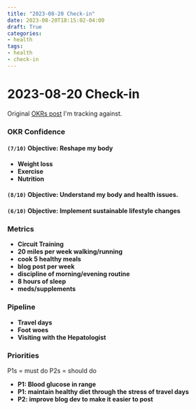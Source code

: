 ```yaml
---
title: "2023-08-20 Check-in"
date: 2023-08-20T18:15:02-04:00
draft: True
categories:
- health
tags:
- health 
- check-in
---
```


# 2023-08-20 Check-in

Original [OKRs post](/posts/okr-grids-for-health/) I'm tracking against.


### OKR Confidence

#### `(7/10)` Objective: Reshape my body
  - **Weight loss**
  - **Exercise**
  - **Nutrition**

#### `(8/10)` Objective: Understand my body and health issues.

#### `(6/10)` Objective: Implement sustainable lifestyle changes

### Metrics

- <span class="metric-red">**Circuit Training**</span>
- <span class="metric-yellow">**20 miles per week walking/running**</span>
- <span class="metric-yellow">**cook 5 healthy meals**</span>
- <span class="metric-green">**blog post per week**</span>
- <span class="metric-yellow">**discipline of morning/evening routine**</span>
- <span class="metric-green">**8 hours of sleep**</span>
- <span class="metric-green">**meds/supplements**</span>

### Pipeline

- **Travel days**
- **Foot woes**
- **Visiting with the Hepatologist**

### Priorities

P1s = must do
P2s = should do

- **P1: Blood glucose in range**
- **P1: maintain healthy diet through the stress of travel days**
- **P2: improve blog dev to make it easier to post**